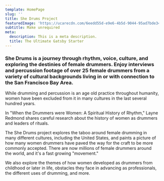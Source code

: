 ```yaml
---
template: HomePage
slug: ''
title: She Drums Project
featuredImage: 'https://ucarecdn.com/6eedd55d-e9e6-4b5d-9044-95ad7bde3478/'
subtitle: Make unrequired
meta:
  description: This is a meta description.
  title: The Ultimate Gatsby Starter
---
```

### She Drums is a journey through rhythm, voice, culture, and exploring the destinies of female drummers. Enjoy interviews and percussion footage of over 25 female drummers from a variety of cultural backgrounds living in or with connection to the San Francisco Bay Area.

While drumming and percussion is an age old practice throughout humanity, women have been excluded from it in many cultures in the last several hundred years.  ​

In "When the Drummers were Women: A Spiritual History of Rhythm," Layne Redmond shares careful research about the history of women as drummers and leaders of rituals. 

The She Drums project explores the taboo around female drumming in many different cultures, including the United States, and paints a picture of how many women drummers have paved the way for the craft to be more commonly accepted. There are now millions of female drummers around the world, and it's a fast growing "movement."

We also explore the themes of how women developed as drummers from childhood or later in life, obstacles they face in advancing as professionals, the different uses of drumming, and more.
